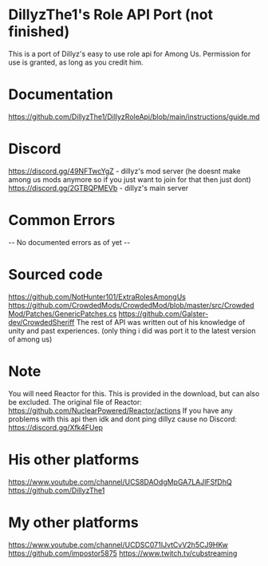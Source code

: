 # DillyzThe1's Role API Port (not finished)
This is a port of Dillyz's easy to use role api for Among Us.
Permission for use is granted, as long as you credit him.

# Documentation
https://github.com/DillyzThe1/DillyzRoleApi/blob/main/instructions/guide.md

# Discord
https://discord.gg/49NFTwcYgZ - dillyz's mod server (he doesnt make among us mods anymore so if you just want to join for that then just dont)
https://discord.gg/2GTBQPMEVb - dillyz's main server

# Common Errors
-- No documented errors as of yet --

# Sourced code
https://github.com/NotHunter101/ExtraRolesAmongUs
https://github.com/CrowdedMods/CrowdedMod/blob/master/src/CrowdedMod/Patches/GenericPatches.cs
https://github.com/Galster-dev/CrowdedSheriff
The rest of API was written out of his knowledge of unity and past experiences. (only thing i did was port it to the latest version of among us)

# Note
You will need Reactor for this. This is provided in the download, but can also be excluded.
The original file of Reactor: https://github.com/NuclearPowered/Reactor/actions
If you have any problems with this api then idk and dont ping dillyz cause no
Discord: https://discord.gg/Xfk4FUep

# His other platforms
https://www.youtube.com/channel/UCS8DAOdgMpGA7LAJlFSfDhQ
https://github.com/DillyzThe1

# My other platforms

https://www.youtube.com/channel/UCDSC071IJvtCvV2h5CJ9HKw
https://github.com/impostor5875
https://www.twitch.tv/cubstreaming
